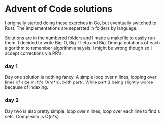 # Advent of Code solutions

I originally started doing these exercises in Go, but eventually switched to Rust. 
The implementations are separated in folders by language. 


Solutions are in the numbered folders and I made a makefile to easily run them. I decided 
to write Big-O, Big-Theta and Big-Omega notations of each algorithm to remember 
algorithm analysis. I might be wrong though so I accept corrections via PR's.

### day 1

Day one solution is nothing fancy. A simple loop over n lines, looping over lines of size m.
It's O(m*n), both parts. While part 2 being slightly worse because of indexing. 

### day 2

Day two is also pretty simple. loop over n lines, loop over each line to find s sets. Complexity is
O(n*s)




